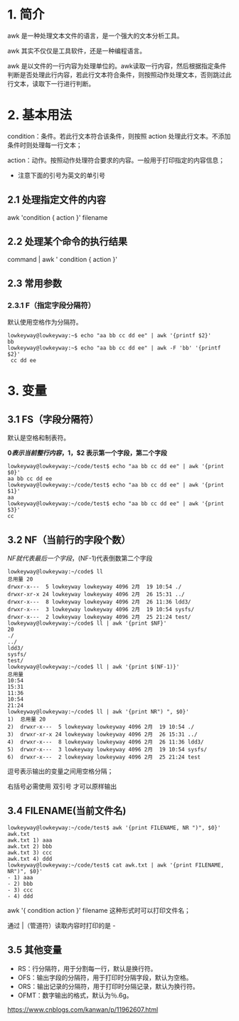 # 1. 简介

awk 是一种处理文本文件的语言，是一个强大的文本分析工具。

awk 其实不仅仅是工具软件，还是一种编程语言。

awk 是以文件的一行内容为处理单位的。awk读取一行内容，然后根据指定条件判断是否处理此行内容，若此行文本符合条件，则按照动作处理文本，否则跳过此行文本，读取下一行进行判断。


# 2. 基本用法

condition：条件。若此行文本符合该条件，则按照 action 处理此行文本。不添加条件时则处理每一行文本；

action：动作。按照动作处理符合要求的内容。一般用于打印指定的内容信息；

+ 注意下面的引号为英文的单引号

## 2.1 处理指定文件的内容

awk   'condition { action }'   filename

## 2.2 处理某个命令的执行结果

command | awk ' condition { action }'

## 2.3  常用参数

### 2.3.1  F（指定字段分隔符）

默认使用空格作为分隔符。

```
lowkeyway@lowkeyway:~$ echo "aa bb cc dd ee" | awk '{printf $2}'
bb
lowkeyway@lowkeyway:~$ echo "aa bb cc dd ee" | awk -F 'bb' '{printf $2}'
 cc dd ee

```

# 3. 变量

## 3.1  FS（字段分隔符）

默认是空格和制表符。

**$0 表示当前整行内容，$1，$2 表示第一个字段，第二个字段**

```
lowkeyway@lowkeyway:~/code/test$ echo "aa bb cc dd ee" | awk '{print $0}'
aa bb cc dd ee
lowkeyway@lowkeyway:~/code/test$ echo "aa bb cc dd ee" | awk '{print $1}'
aa
lowkeyway@lowkeyway:~/code/test$ echo "aa bb cc dd ee" | awk '{print $3}'
cc
```

## 3.2 NF（当前行的字段个数）

$NF就代表最后一个字段，$(NF-1)代表倒数第二个字段
```
lowkeyway@lowkeyway:~/code$ ll
总用量 20
drwxr-x---  5 lowkeyway lowkeyway 4096 2月  19 10:54 ./
drwxr-xr-x 24 lowkeyway lowkeyway 4096 2月  26 15:31 ../
drwxr-x---  8 lowkeyway lowkeyway 4096 2月  26 11:36 ldd3/
drwxr-x---  3 lowkeyway lowkeyway 4096 2月  19 10:54 sysfs/
drwxr-x---  2 lowkeyway lowkeyway 4096 2月  25 21:24 test/
lowkeyway@lowkeyway:~/code$ ll | awk '{print $NF}'
20
./
../
ldd3/
sysfs/
test/
lowkeyway@lowkeyway:~/code$ ll | awk '{print $(NF-1)}'
总用量
10:54
15:31
11:36
10:54
21:24
lowkeyway@lowkeyway:~/code$ ll | awk '{print NR") ", $0}'
1)  总用量 20
2)  drwxr-x---  5 lowkeyway lowkeyway 4096 2月  19 10:54 ./
3)  drwxr-xr-x 24 lowkeyway lowkeyway 4096 2月  26 15:31 ../
4)  drwxr-x---  8 lowkeyway lowkeyway 4096 2月  26 11:36 ldd3/
5)  drwxr-x---  3 lowkeyway lowkeyway 4096 2月  19 10:54 sysfs/
6)  drwxr-x---  2 lowkeyway lowkeyway 4096 2月  25 21:24 test
```
逗号表示输出的变量之间用空格分隔；

右括号必需使用 双引号 才可以原样输出

## 3.4 FILENAME(当前文件名)

```
lowkeyway@lowkeyway:~/code/test$ awk '{print FILENAME, NR ")", $0}' awk.txt 
awk.txt 1) aaa
awk.txt 2) bbb
awk.txt 3) ccc
awk.txt 4) ddd
lowkeyway@lowkeyway:~/code/test$ cat awk.txt | awk '{print FILENAME, NR")", $0}'
- 1) aaa
- 2) bbb
- 3) ccc
- 4) ddd
```

awk   '{ condition  action }'   filename 这种形式时可以打印文件名；

通过 |（管道符）读取内容时打印的是 - 


## 3.5 其他变量

+ RS：行分隔符，用于分割每一行，默认是换行符。
+ OFS：输出字段的分隔符，用于打印时分隔字段，默认为空格。
+ ORS：输出记录的分隔符，用于打印时分隔记录，默认为换行符。
+ OFMT：数字输出的格式，默认为％.6g。


https://www.cnblogs.com/kanwan/p/11962607.html
